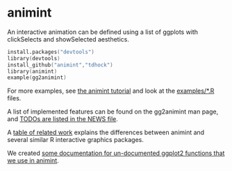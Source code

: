animint
=======

An interactive animation can be defined using a list of ggplots with
clickSelects and showSelected aesthetics.

```s
install.packages("devtools")
library(devtools)
install_github("animint","tdhock")
library(animint)
example(gg2animint)
```

For more examples, see [the animint
tutorial](http://tdhock.github.io/animint/) and look at the
[examples/*.R](https://github.com/tdhock/animint/tree/master/examples)
files.

A list of implemented features can be found on the gg2animint man
page, and [TODOs are listed in the NEWS
file](https://github.com/tdhock/animint/blob/master/NEWS).

A [table of related
work](https://github.com/tdhock/animint/blob/master/etc/references.org)
explains the differences between animint and several similar R
interactive graphics packages.

We created [some documentation for un-documented ggplot2 functions
that we use in
animint](https://github.com/tdhock/animint/blob/master/etc/ggplot2.org).
